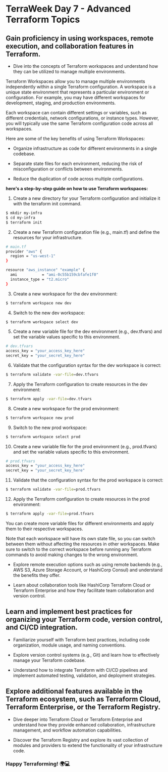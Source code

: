 # TerraWeek Day 7 - Advanced Terraform Topics

## Gain proficiency in using workspaces, remote execution, and collaboration features in Terraform.

- Dive into the concepts of Terraform workspaces and understand how they can be utilized to manage multiple environments.

Terraform Workspaces allow you to manage multiple environments independently within a single Terraform configuration. A workspace is a unique state environment that represents a particular environment or configuration. For example, you may have different workspaces for development, staging, and production environments.

Each workspace can contain different settings or variables, such as different credentials, network configurations, or instance types. However, you will typically use the same Terraform configuration code across all workspaces.

Here are some of the key benefits of using Terraform Workspaces:

- Organize infrastructure as code for different environments in a single codebase.

- Separate state files for each environment, reducing the risk of misconfiguration or conflicts between environments.

- Reduce the duplication of code across multiple configurations.

**here's a step-by-step guide on how to use Terraform workspaces:**

1. Create a new directory for your Terraform configuration and initialize it with the terraform init command.

```sh
$ mkdir my-infra
$ cd my-infra
$ terraform init
```

2. Create a new Terraform configuration file (e.g., main.tf) and define the resources for your infrastructure.

```sh
# main.tf
provider "aws" {
  region = "us-west-1"
}

resource "aws_instance" "example" {
  ami           = "ami-0c55b159cbfafe1f0"
  instance_type = "t2.micro"
}
```

3. Create a new workspace for the dev environment:

```sh
$ terraform workspace new dev
```

4. Switch to the new dev workspace:

```sh
$ terraform workspace select dev
``` 

5. Create a new variable file for the dev environment (e.g., dev.tfvars) and set the variable values specific to this environment.

```sh
# dev.tfvars
access_key = "your_access_key_here"
secret_key = "your_secret_key_here"
```

6. Validate that the configuration syntax for the dev workspace is correct:

```sh
$ terraform validate -var-file=dev.tfvars
```

7. Apply the Terraform configuration to create resources in the dev environment:

```sh
$ terraform apply -var-file=dev.tfvars
```

8. Create a new workspace for the prod environment:

```sh
$ terraform workspace new prod
```

9. Switch to the new prod workspace:

```sh
$ terraform workspace select prod
```

10. Create a new variable file for the prod environment (e.g., prod.tfvars) and set the variable values specific to this environment.

```sh
# prod.tfvars
access_key = "your_access_key_here"
secret_key = "your_secret_key_here"
```

11. Validate that the configuration syntax for the prod workspace is correct:

```sh
$ terraform validate -var-file=prod.tfvars
```

12. Apply the Terraform configuration to create resources in the prod environment:

```sh
$ terraform apply -var-file=prod.tfvars
```

You can create more variable files for different environments and apply them to their respective workspaces.

Note that each workspace will have its own state file, so you can switch between them without affecting the resources in other workspaces. Make sure to switch to the correct workspace before running any Terraform commands to avoid making changes to the wrong environment.

- Explore remote execution options such as using remote backends (e.g., AWS S3, Azure Storage Account, or HashiCorp Consul) and understand the benefits they offer.


- Learn about collaboration tools like HashiCorp Terraform Cloud or Terraform Enterprise and how they facilitate team collaboration and version control.

## Learn and implement best practices for organizing your Terraform code, version control, and CI/CD integration.

- Familiarize yourself with Terraform best practices, including code organization, module usage, and naming conventions.


- Explore version control systems (e.g., Git) and learn how to effectively manage your Terraform codebase.


- Understand how to integrate Terraform with CI/CD pipelines and implement automated testing, validation, and deployment strategies.

## Explore additional features available in the Terraform ecosystem, such as Terraform Cloud, Terraform Enterprise, or the Terraform Registry.

- Dive deeper into Terraform Cloud or Terraform Enterprise and understand how they provide enhanced collaboration, infrastructure management, and workflow automation capabilities.

- Discover the Terraform Registry and explore its vast collection of modules and providers to extend the functionality of your infrastructure code.

### Happy Terraforming! 🌍💻
